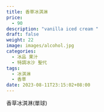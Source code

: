 ```yaml
---
title: 香草冰淇淋
price:
  - 90
description: "vanilla iced cream "
draft: false
weight: 22
image: images/alcohol.jpg
categories:
  - 冰品 果汁
  - 特調冰沙 聖代
tags:
  - 冰淇淋
  - 香草
date: 2023-08-11T23:15:02+08:00
---
```

香草冰淇淋(單球)